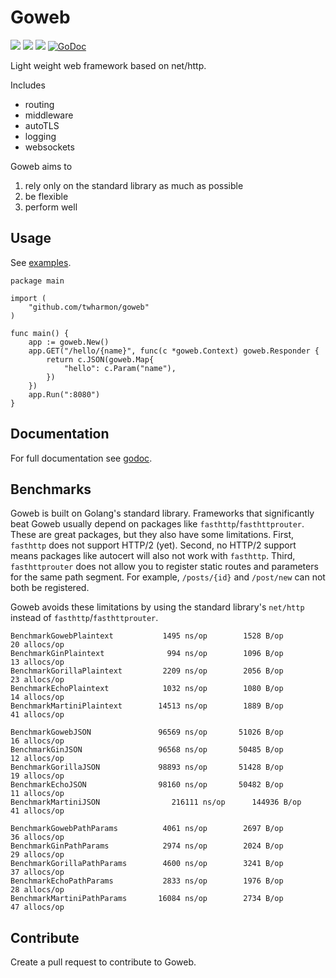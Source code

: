 # Goweb

![](https://github.com/twharmon/goweb/workflows/Test/badge.svg) [![](https://goreportcard.com/badge/github.com/twharmon/goweb)](https://goreportcard.com/report/github.com/twharmon/goweb) [![](https://gocover.io/_badge/github.com/twharmon/goweb)](https://gocover.io/github.com/twharmon/goweb) [![GoDoc](https://godoc.org/github.com/twharmon/goweb?status.svg)](https://godoc.org/github.com/twharmon/goweb)

Light weight web framework based on net/http.

Includes
- routing
- middleware
- autoTLS
- logging
- websockets

Goweb aims to
1. rely only on the standard library as much as possible
2. be flexible
3. perform well

## Usage
See [examples](https://github.com/twharmon/goweb/tree/master/examples).
```
package main

import (
	"github.com/twharmon/goweb"
)

func main() {
    app := goweb.New()
    app.GET("/hello/{name}", func(c *goweb.Context) goweb.Responder {
        return c.JSON(goweb.Map{
            "hello": c.Param("name"),
        })
    })
    app.Run(":8080")
}
```

## Documentation
For full documentation see [godoc](https://godoc.org/github.com/twharmon/goweb).

## Benchmarks
Goweb is built on Golang's standard library.
Frameworks that significantly beat Goweb usually depend on packages like `fasthttp`/`fasthttprouter`.
These are great packages, but they also have some limitations.
First, `fasthttp` does not support HTTP/2 (yet).
Second, no HTTP/2 support means packages like autocert will also not work with `fasthttp`.
Third, `fasthttprouter` does not allow you to register static routes and parameters for the same path segment.
For example, `/posts/{id}` and `/post/new` can not both be registered.

Goweb avoids these limitations by using the standard library's `net/http` instead of `fasthttp`/`fasthttprouter`.

```
BenchmarkGowebPlaintext   	      1495 ns/op	    1528 B/op	      20 allocs/op
BenchmarkGinPlaintext     	       994 ns/op	    1096 B/op	      13 allocs/op
BenchmarkGorillaPlaintext 	      2209 ns/op	    2056 B/op	      23 allocs/op
BenchmarkEchoPlaintext    	      1032 ns/op	    1080 B/op	      14 allocs/op
BenchmarkMartiniPlaintext 	     14513 ns/op	    1889 B/op	      41 allocs/op

BenchmarkGowebJSON        	     96569 ns/op	   51026 B/op	      16 allocs/op
BenchmarkGinJSON          	     96568 ns/op	   50485 B/op	      12 allocs/op
BenchmarkGorillaJSON      	     98893 ns/op	   51428 B/op	      19 allocs/op
BenchmarkEchoJSON         	     98160 ns/op	   50482 B/op	      11 allocs/op
BenchmarkMartiniJSON                216111 ns/op	  144936 B/op	      41 allocs/op

BenchmarkGowebPathParams  	      4061 ns/op	    2697 B/op	      36 allocs/op
BenchmarkGinPathParams    	      2974 ns/op	    2024 B/op	      29 allocs/op
BenchmarkGorillaPathParams	      4600 ns/op	    3241 B/op	      37 allocs/op
BenchmarkEchoPathParams   	      2833 ns/op	    1976 B/op	      28 allocs/op
BenchmarkMartiniPathParams	     16084 ns/op	    2734 B/op	      47 allocs/op
```

## Contribute
Create a pull request to contribute to Goweb.
